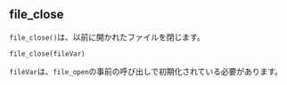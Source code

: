 ## file_close
`file_close()`は、以前に開かれたファイルを閉じます。

```scl
file_close(fileVar)
```

`fileVar`は、`file_open`の事前の呼び出しで初期化されている必要があります。